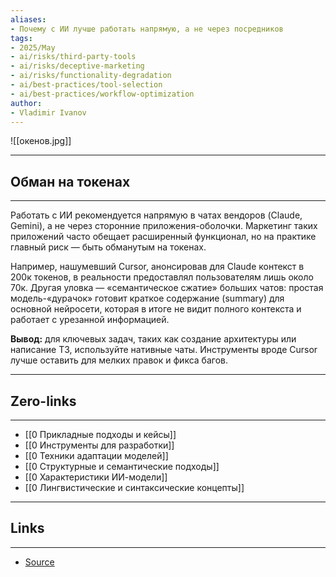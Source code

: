 ```yaml
---
aliases: 
- Почему с ИИ лучше работать напрямую, а не через посредников 
tags:
- 2025/May
- ai/risks/third-party-tools
- ai/risks/deceptive-marketing
- ai/risks/functionality-degradation
- ai/best-practices/tool-selection
- ai/best-practices/workflow-optimization
author:
- Vladimir Ivanov
---
```

![[окенов.jpg]]

-----
##  Обман на токенах 
-----
Работать с ИИ рекомендуется напрямую в чатах вендоров (Claude, Gemini), а не через сторонние приложения-оболочки. Маркетинг таких приложений часто обещает расширенный функционал, но на практике главный риск — быть обманутым на токенах.

Например, нашумевший Cursor, анонсировав для Claude контекст в 200к токенов, в реальности предоставлял пользователям лишь около 70к. Другая уловка — «семантическое сжатие» больших чатов: простая модель-«дурачок» готовит краткое содержание (summary) для основной нейросети, которая в итоге не видит полного контекста и работает с урезанной информацией.

**Вывод:** для ключевых задач, таких как создание архитектуры или написание ТЗ, используйте нативные чаты. Инструменты вроде Cursor лучше оставить для мелких правок и фикса багов.

---
## Zero-links
---
- [[0 Прикладные подходы и кейсы]]
- [[0 Инструменты для разработки]]
- [[0 Техники адаптации моделей]]
- [[0 Структурные и семантические подходы]]
- [[0 Характеристики ИИ-модели]]
- [[0 Лингвистические и синтаксические концепты]]

---
## Links
---
- [Source](https://t.me/turboproject/1674)